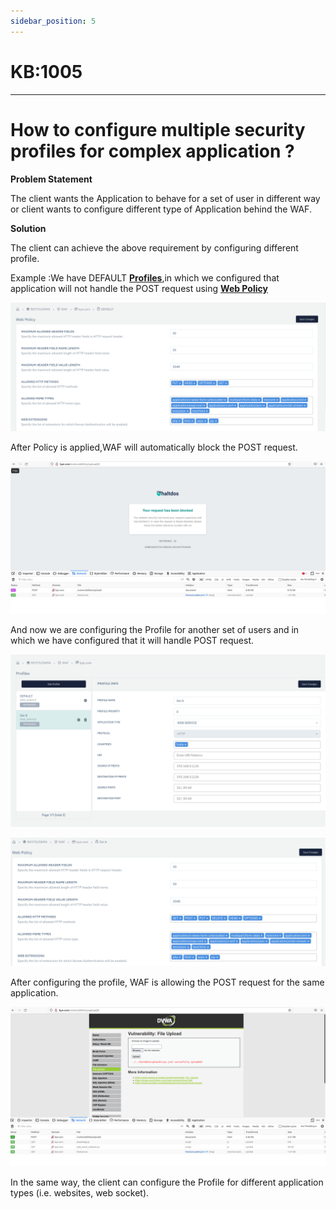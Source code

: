 ```yaml
---
sidebar_position: 5
---
```


# KB:1005

---------

# How to configure multiple security profiles for complex application ?

**Problem Statement**

The client wants the Application to behave for a set of user in different way or client wants to configure different type of Application behind the WAF.

**Solution**

The client can achieve the above requirement by configuring different profile.

Example :We have DEFAULT [**Profiles**](docs/waf/listener/profiles/profiles.md),in which we configured that application will not handle the POST request using [**Web Policy**](docs/waf/listener/profiles/policy/Web_policy.md)

![kb-1005](/img/waf/tutorials/kb5.png)

After Policy is applied,WAF will automatically block the POST request.

![kb-1005](/img/waf/tutorials/kb52.png)

And now we are configuring the Profile for another set of users and in which we have configured that it will handle POST request. 

![kb-1005](/img/waf/tutorials/kb53.png)

![kb-1005](/img/waf/tutorials/kb54.png)

After configuring the profile, WAF is allowing the POST request for the same application.


![kb-1005](/img/waf/tutorials/kb55.png)

In the same way, the client can configure the Profile for different application types (i.e. websites, web socket).